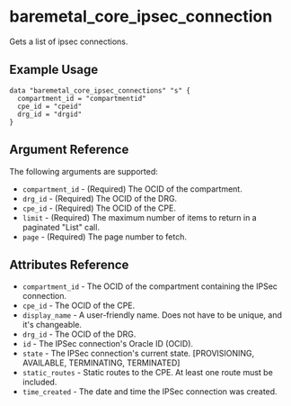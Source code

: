 # baremetal\_core\_ipsec\_connection

Gets a list of ipsec connections.

## Example Usage

```
data "baremetal_core_ipsec_connections" "s" {
  compartment_id = "compartmentid"
  cpe_id = "cpeid"
  drg_id = "drgid"
}
```

## Argument Reference

The following arguments are supported:

* `compartment_id` - (Required) The OCID of the compartment.
* `drg_id` - (Required) The OCID of the DRG.
* `cpe_id` - (Required) The OCID of the CPE.
* `limit` - (Required) The maximum number of items to return in a paginated "List" call.
* `page` - (Required) The page number to fetch.


## Attributes Reference
* `compartment_id` - The OCID of the compartment containing the IPSec connection.
* `cpe_id` - The OCID of the CPE.
* `display_name` - A user-friendly name. Does not have to be unique, and it's changeable.
* `drg_id` - The OCID of the DRG.
* `id` - The IPSec connection's Oracle ID (OCID).
* `state` - The IPSec connection's current state. [PROVISIONING, AVAILABLE, TERMINATING, TERMINATED]
* `static_routes` - Static routes to the CPE. At least one route must be included.
* `time_created` - The date and time the IPSec connection was created.

